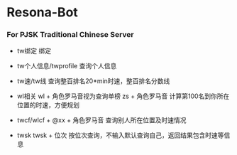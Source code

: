 # Resona-Bot
### For PJSK Traditional Chinese Server

- tw绑定
   绑定
   
- tw个人信息/twprofile
  查询个人信息
  
- tw速/tw线
  查询整百排名20*min时速，整百排名分数线
- wl相关
  wl + 角色罗马音视为查询单榜
  zs + 角色罗马音 计算第100名到你所在位置的时速，方便规划
  
- twcf/wlcf + @xx + 角色罗马音
   查询别人所在位置及时速情况
- twsk
  twsk + 位次 按位次查询，不输入默认查询自己，返回结果包含时速等信息